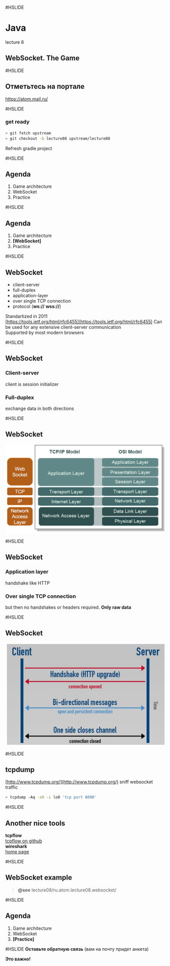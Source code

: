 #HSLIDE
# Java
lecture 8
## WebSocket. The Game

#HSLIDE
## Отметьтесь на портале
https://atom.mail.ru/

#HSLIDE
### get ready
```bash
> git fetch upstream
> git checkout -b lecture08 upstream/lecture08
```
Refresh gradle project

#HSLIDE
## Agenda
1. Game architecture
1. WebSocket
1. Practice

#HSLIDE
## Agenda
1. Game architecture
1. **[WebSocket]**
1. Practice

#HSLIDE
## WebSocket
- client-server
- full-duplex
- application-layer
- over single TCP connection
- protocol (**ws://** **wss://**)

Standartized in 2011  
[https://tools.ietf.org/html/rfc6455](https://tools.ietf.org/html/rfc6455)
Can be used for any extensive client-server communication  
Supported by most modern browsers

#HSLIDE
## WebSocket
### Client-server
client is session initializer

### Full-duplex
exchange data in both directions

#HSLIDE
## WebSocket
<img src="lecture08/presentation/assets/img/osi.png" alt="exception" style="width: 600px;"/>  

#HSLIDE
## WebSocket
### Application layer
handshake like HTTP

### Over single TCP connection
but then no handshakes or headers required. **Only raw data**

#HSLIDE
## WebSocket
<img src="lecture08/presentation/assets/img/websocket.png" alt="exception" style="width: 600px;"/>  

#HSLIDE
## tcpdump
[http://www.tcpdump.org/](http://www.tcpdump.org/)
sniff websocket traffic
```bash
> tcpdump -Aq -s0 -i lo0 'tcp port 8090'
```

#HSLIDE
## Another nice tools
**tcpflow**  
[tcpflow on github](https://github.com/simsong/tcpflow)  
**wireshark**  
[home page](https://www.wireshark.org/)

#HSLIDE
## WebSocket example
> **@see** lecture08/ru.atom.lecture08.websocket/

#HSLIDE
## Agenda
1. Game architecture
1. WebSocket
1. **[Practice]**

#HSLIDE
**Оставьте обратную связь**
(вам на почту придет анкета)  

**Это важно!**
